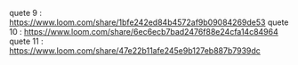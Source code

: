 quete 9 : https://www.loom.com/share/1bfe242ed84b4572af9b09084269de53
quete 10 : https://www.loom.com/share/6ec6ecb7bad2476f88e24cfa14c84964
quete 11 : https://www.loom.com/share/47e22b11afe245e9b127eb887b7939dc
